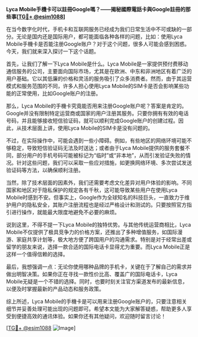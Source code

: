 **Lyca Mobile手機卡可以註冊Google嗎？——揭秘國際電話卡與Google註冊的那些事[[TG💪+ @esim1088](https://t.me/s/esim1088)]**

在当今数字化时代，手机卡和互联网服务已经成为我们日常生活中不可或缺的一部分。无论是国内还是国际用户，都可能面临各种各样的问题，比如：使用Lyca Mobile手機卡是否能注册Google账户？对于这个问题，很多人可能会感到困惑。今天，我们就来深入探讨一下这个话题。

首先，让我们了解一下Lyca Mobile是什么。Lyca Mobile是一家提供预付费移动通信服务的公司，主要面向国际市场，尤其是在欧洲、中东和非洲地区有着广泛的用户基础。它以其低廉的价格和灵活的服务吸引了众多消费者。然而，由于其运营模式和服务范围的不同，许多人担心使用Lyca Mobile的SIM卡是否会影响某些功能的正常使用，比如Google账户的注册。

那么，Lyca Mobile的手機卡究竟能否用来注册Google账户呢？答案是肯定的。Google并没有限制特定运营商或国家的用户注册其服务。只要你拥有有效的电话号码，并且能够接收短信验证码，就可以顺利完成Google账户的创建过程。因此，从技术层面上讲，使用Lyca Mobile的SIM卡是没有问题的。

不过，在实际操作中，可能会遇到一些小障碍。例如，有些地区的网络环境可能不够稳定，导致短信验证码无法及时送达；或者由于Lyca Mobile提供的服务套餐不同，部分用户的手机号码可能被标记为“临时”或“非本地”，从而引发验证失败的情况。针对这些问题，我们可以采取一些应对措施，如更换网络环境、多次尝试发送验证码等方法，以确保顺利注册。

当然，除了技术层面的因素外，我们还需要考虑文化差异对用户体验的影响。不同国家和地区对于隐私保护的规定各有千秋，这可能导致某些用户在使用Lyca Mobile时感到不安。但事实上，Google作为全球知名的科技巨头，一直致力于维护用户的隐私安全，其账户注册流程也是经过严格设计和测试的。只要按照官方指引进行操作，就能最大限度地避免不必要的麻烦。

说到这里，不得不提一下Lyca Mobile的独特优势。与其他传统运营商相比，Lyca Mobile不仅提供了极具竞争力的价格方案，还推出了多种增值服务，如国际漫游、家庭共享计划等，极大地方便了跨国用户的沟通需求。特别是对于经常出差或留学的朋友来说，选择一款合适的国际电话卡显得尤为重要。而Lyca Mobile正是这样一个值得信赖的选择。

最后，我想强调一点：无论你使用哪种品牌的手机卡，关键在于了解自己的需求并做出明智决策。如果你正在寻找一款性价比高、覆盖广的国际电话卡，Lyca Mobile无疑是一个不错的选择。同时，也要时刻关注官方渠道发布的最新信息，以便及时掌握最新的产品动态和服务政策。

综上所述，Lyca Mobile的手機卡是可以用来注册Google账户的，只要注意相关细节并妥善处理可能出现的问题即可。希望本文能为大家解答疑惑，帮助更多人享受到便捷高效的通讯体验。如果你还有其他疑问，欢迎随时留言讨论！

[[TG💪+ @esim1088](https://t.me/s/esim1088) ![Image](https://i.postimg.cc/4NQfJmqS/Snipaste-2025-05-13-00-14-12.png)]